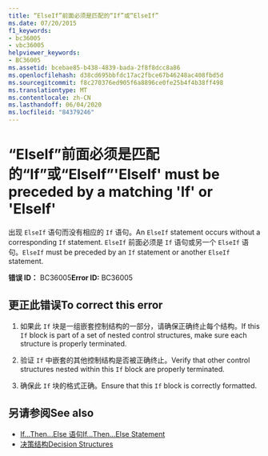 ```yaml
---
title: “ElseIf”前面必须是匹配的“If”或“ElseIf”
ms.date: 07/20/2015
f1_keywords:
- bc36005
- vbc36005
helpviewer_keywords:
- BC36005
ms.assetid: bcebae85-b438-4839-bada-2f8f8dcc8a86
ms.openlocfilehash: d38cd695bbfdc17ac2fbce67b46248ac408fbd5d
ms.sourcegitcommit: f8c270376ed905f6a8896ce0fe25b4f4b38ff498
ms.translationtype: MT
ms.contentlocale: zh-CN
ms.lasthandoff: 06/04/2020
ms.locfileid: "84379246"
---
```

# <a name="elseif-must-be-preceded-by-a-matching-if-or-elseif"></a><span data-ttu-id="a0b83-102">“ElseIf”前面必须是匹配的“If”或“ElseIf”</span><span class="sxs-lookup"><span data-stu-id="a0b83-102">'ElseIf' must be preceded by a matching 'If' or 'ElseIf'</span></span>
<span data-ttu-id="a0b83-103">出现 `ElseIf` 语句而没有相应的 `If` 语句。</span><span class="sxs-lookup"><span data-stu-id="a0b83-103">An `ElseIf` statement occurs without a corresponding `If` statement.</span></span> <span data-ttu-id="a0b83-104">`ElseIf` 前面必须是 `If` 语句或另一个 `ElseIf` 语句。</span><span class="sxs-lookup"><span data-stu-id="a0b83-104">`ElseIf` must be preceded by an `If` statement or another `ElseIf` statement.</span></span>  
  
 <span data-ttu-id="a0b83-105">**错误 ID：** BC36005</span><span class="sxs-lookup"><span data-stu-id="a0b83-105">**Error ID:** BC36005</span></span>  
  
## <a name="to-correct-this-error"></a><span data-ttu-id="a0b83-106">更正此错误</span><span class="sxs-lookup"><span data-stu-id="a0b83-106">To correct this error</span></span>  
  
1. <span data-ttu-id="a0b83-107">如果此 `If` 块是一组嵌套控制结构的一部分，请确保正确终止每个结构。</span><span class="sxs-lookup"><span data-stu-id="a0b83-107">If this `If` block is part of a set of nested control structures, make sure each structure is properly terminated.</span></span>  
  
2. <span data-ttu-id="a0b83-108">验证 `If` 中嵌套的其他控制结构是否被正确终止。</span><span class="sxs-lookup"><span data-stu-id="a0b83-108">Verify that other control structures nested within this `If` block are properly terminated.</span></span>  
  
3. <span data-ttu-id="a0b83-109">确保此 `If` 块的格式正确。</span><span class="sxs-lookup"><span data-stu-id="a0b83-109">Ensure that this `If` block is correctly formatted.</span></span>  
  
## <a name="see-also"></a><span data-ttu-id="a0b83-110">另请参阅</span><span class="sxs-lookup"><span data-stu-id="a0b83-110">See also</span></span>

- [<span data-ttu-id="a0b83-111">If...Then...Else 语句</span><span class="sxs-lookup"><span data-stu-id="a0b83-111">If...Then...Else Statement</span></span>](../language-reference/statements/if-then-else-statement.md)
- [<span data-ttu-id="a0b83-112">决策结构</span><span class="sxs-lookup"><span data-stu-id="a0b83-112">Decision Structures</span></span>](../programming-guide/language-features/control-flow/decision-structures.md)
